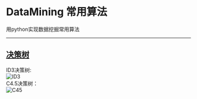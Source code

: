 # DataMining 常用算法
用python实现数据挖掘常用算法
***
## [决策树](https://github.com/MyBules/DataMining/tree/master/Decision_Tree) 
ID3决策树:<br> 
![ID3](Decision/imgs/ID3.png) 
<br>
C4.5决策树：<br> 
![C45](Decision/imgs/C45.png) 
